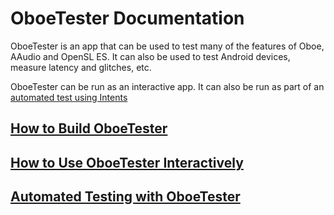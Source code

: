 # OboeTester Documentation

OboeTester is an app that can be used to test many of the features of Oboe, AAudio and OpenSL ES.
It can also be used to test Android devices, measure latency and glitches, etc.

OboeTester can be run as an interactive app.
It can also be run as part of an [automated test using Intents](docs/AutomatedTesting.md)

## [How to Build OboeTester](Build.md)

## [How to Use OboeTester Interactively](Usage.md)

## [Automated Testing with OboeTester](AutomatedTesting.md)
